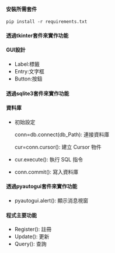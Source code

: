 #### 安裝所需套件
`pip install -r requirements.txt`

#### 透過tkinter套件來實作功能
#### GUI設計
- Label:標籤
- Entry:文字框
- Button:按鈕

#### 透過sqlite3套件來實作功能
#### 資料庫

- 初始設定

  conn=db.connect(db_Path): 連接資料庫

  cur=conn.cursor(): 建立 Cursor 物件

- cur.execute(): 執行 SQL 指令
- conn.commit(): 寫入資料庫

#### 透過pyautogui套件來實作功能
- pyautogui.alert(): 顯示消息視窗

#### 程式主要功能
- Register(): 註冊
- Update(): 更新
- Query(): 查詢
